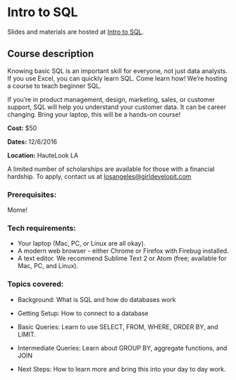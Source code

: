 # Intro to SQL

Slides and materials are hosted at [Intro to SQL](https://imuchnik.github.io/intro-to-sql/#/).

## Course description
Knowing basic SQL is an important skill for everyone, not just data analysts. If you use Excel, you can quickly learn SQL. Come learn how! We’re hosting a course to teach beginner SQL.  

If you’re in product management, design, marketing, sales, or customer support, SQL will help you understand your customer data. It can be career changing. Bring your laptop, this will be a hands-on course! 

**Cost:** 
$50

**Dates:** 
12/6/2016

**Location:** 
HauteLook LA

A limited number of scholarships are available for those with a financial hardship. To apply, contact us at losangeles@girldevelopit.com


### Prerequisites:

Mome!



### Tech requirements:

 - Your laptop (Mac, PC, or Linux are all okay).
 - A modern web browser - either Chrome or Firefox with Firebug installed.
 - A text editor. We recommend Sublime Text 2 or Atom  (free; available for Mac, PC, and Linux).


### Topics covered:

- Background: What is SQL and how do databases work

- Getting Setup: How to connect to a database

- Basic Queries: Learn to use SELECT, FROM, WHERE, ORDER BY, and LIMIT.

- Intermediate Queries: Learn about GROUP BY, aggregate functions, and JOIN

- Next Steps: How to learn more and bring this into your day to day work.

